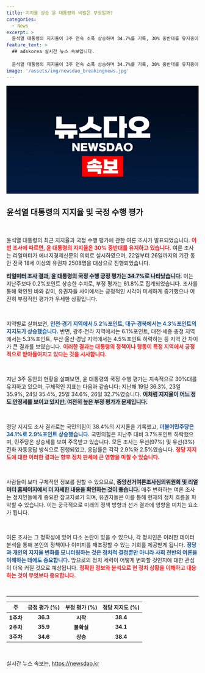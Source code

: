 ```yaml
---
title: 지지율 상승 윤 대통령의 비밀은 무엇일까?
categories:
  - News
excerpt: >
  윤석열 대통령의 지지율이 3주 연속 소폭 상승하며 34.7%를 기록, 30% 중반대를 유지중이다. 국정 수행 평가가 지역별로 다르게 나타났고, 국민의힘과 민주당 간의 치열한 지지율 변동도 눈길을 끈다. 지금 바로 자세한 내용을 확인해보세요!
feature_text: >
  ## adskorea 실시간 뉴스 속보입니다.

  윤석열 대통령의 지지율이 3주 연속 소폭 상승하며 34.7%를 기록, 30% 중반대를 유지중이다. 국정 수행 평가가 지역별로 다르게 나타났고, 국민의힘과 민주당 간의 치열한 지지율 변동도 눈길을 끈다. 지금 바로 자세한 내용을 확인해보세요!
image: '/assets/img/newsdao_breakingnews.jpg'
---
```


<p><img src="/assets/img/newsdao_breakingnews.jpg" alt="adskorea 속보" /></p>

<h2 data-ke-size="size26">윤석열 대통령의 지지율 및 국정 수행 평가</h2>

<p data-ke-size="size16">&nbsp;</p>

<p>윤석열 대통령의 최근 지지율과 국정 수행 평가에 관한 여론 조사가 발표되었습니다. <b><span style="color: #ee2323;">이번 조사에 따르면, 윤 대통령의 지지율은 30% 중반대를 유지하고 있습니다.</span></b> 여론 조사는 리얼미터가 에너지경제신문의 의뢰로 실시하였으며, 22일부터 26일까지의 기간 동안 전국 18세 이상의 유권자 2508명을 대상으로 진행되었습니다. </p>

<p><b><span style="background-color: #21538527;">리얼미터 조사 결과, 윤 대통령의 국정 수행 긍정 평가는 34.7%로 나타났습니다.</span></b> 이는 지난주보다 0.2%포인트 상승한 수치로, 부정 평가는 61.8%로 집계되었습니다. 조사를 통해 확인된 바와 같이, 유권자들 사이에서는 긍정적인 시각이 미세하게 증가했으나 여전히 부정적인 평가가 우세한 상황입니다. </p>

<p data-ke-size="size16">&nbsp;</p>

<p>지역별로 살펴보면, <b><span style="color: #1a5490;">인천·경기 지역에서 5.2%포인트, 대구·경북에서는 4.3%포인트의 지지도가 상승했습니다.</span></b> 반면, 광주·전라 지역에서는 6.1%포인트, 대전·세종·충청 지역에서는 5.3%포인트, 부산·울산·경남 지역에서는 4.5%포인트 하락하는 등 지역 간 차이가 큰 결과를 보였습니다. <b><span style="color: #ee2323;">이러한 결과는 대통령의 정책이나 행동이 특정 지역에서 긍정적으로 받아들여지고 있다는 것을 시사합니다.</span></b> </p>

<p data-ke-size="size16">&nbsp;</p>

<p>지난 3주 동안의 현황을 살펴보면, 윤 대통령의 국정 수행 평가는 지속적으로 30%대를 유지하고 있으며, 구체적인 지표는 다음과 같습니다: 지난해 19일 36.3%, 23일 35.9%, 24일 35.4%, 25일 34.6%, 26일 32.7%였습니다. <b><span style="background-color: #21538527;">이처럼 지지율이 어느 정도 안정세를 보이고 있지만, 여전히 높은 부정 평가가 문제입니다.</span></b> </p>

<p data-ke-size="size16">&nbsp;</p>

<p>정당 지지도 조사 결과로는 국민의힘이 38.4%의 지지율을 기록했고, <b><span style="color: #1a5490;">더불어민주당은 34.1%로 2.9%포인트 상승했습니다.</span></b> 국민의힘은 지난주 대비 3.7%포인트 하락했으며, 민주당은 상승세를 보여 주목받고 있습니다. 모든 조사는 무선(97%) 및 유선(3%) 전화 자동응답 방식으로 진행되었고, 응답률은 각각 2.9%와 2.5%였습니다. <b><span style="color: #ee2323;">정당 지지도에 대한 이러한 결과는 향후 정치 판세에 큰 영향을 미칠 수 있습니다.</span></b> </p>

<p data-ke-size="size16">&nbsp;</p>

<p>사람들이 보다 구체적인 정보를 원할 수 있으므로, <b><span style="background-color: #21538527;">중앙선거여론조사심의위원회 및 리얼미터 홈페이지에서 더 자세한 내용을 확인하는 것이 좋습니다.</span></b> 매주 변화하는 여론 조사는 정치인들에게 중요한 참고자료가 되며, 유권자들은 이를 통해 현재의 정치 흐름을 파악할 수 있습니다. 이는 궁극적으로 미래의 정책 방향과 선거 결과에 영향을 미치는 요소가 됩니다. </p>

<p data-ke-size="size16">&nbsp;</p>

<p>여론 조사는 그 정확성에 있어 다소 논란이 있을 수 있으나, 각 정치인은 이러한 데이터 분석을 통해 본인의 정책이나 이미지를 재조정할 수 있는 기회를 제공받게 됩니다. <b><span style="color: #1a5490;">정당과 개인의 지지율 변화를 모니터링하는 것은 정치적 결정뿐만 아니라 사회 전반의 여론을 이해하는 데에도 중요합니다.</span></b> 앞으로의 정치 세력이 어떻게 변화할 것인지에 대한 관심이 더욱 커질 것으로 예상됩니다. <b><span style="color: #ee2323;">정확한 정보와 분석으로 현 정치 상황을 이해하고 대응하는 것이 무엇보다 중요합니다.</span></b></p>

<p data-ke-size="size16">&nbsp;</p>

<hr>

<table style="width: 100%">
    <thead>
        <tr>
            <th style="text-align: center;">주</th>
            <th style="text-align: center;">긍정 평가 (%)</th>
            <th style="text-align: center;">부정 평가 (%)</th>
            <th style="text-align: center;">정당 지지도 (%)</th>
        </tr>
    </thead>
    <tbody>
        <tr>
            <td style="text-align: center; height: 17px;"><b>1주차</b></td>
            <td style="text-align: center; height: 17px;"><b>36.3</b></td>
            <td style="text-align: center; height: 17px;"><b>시작</b></td>
            <td style="text-align: center; height: 17px;"><b>38.4</b></td>
        </tr>
        <tr>
            <td style="text-align: center; height: 17px;"><b>2주차</b></td>
            <td style="text-align: center; height: 17px;"><b>35.9</b></td>
            <td style="text-align: center; height: 17px;"><b>불확실</b></td>
            <td style="text-align: center; height: 17px;"><b>34.1</b></td>
        </tr>
        <tr>
            <td style="text-align: center; height: 17px;"><b>3주차</b></td>
            <td style="text-align: center; height: 17px;"><b>34.6</b></td>
            <td style="text-align: center; height: 17px;"><b>상승</b></td>
            <td style="text-align: center; height: 17px;"><b>38.4</b></td>
        </tr>
    </tbody>
</table>

<p data-ke-size="size16">&nbsp;</p>
실시간 뉴스 속보는, <a href="https://newsdao.kr" rel="dofollow">https://newsdao.kr</a>


